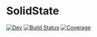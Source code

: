 # SolidState

[![Dev](https://img.shields.io/badge/docs-dev-blue.svg)](https://smith-and.gitlab.io/SolidState/dev)
[![Build Status](https://gitlab.com/smith-and/SolidState/badges/master/pipeline.svg)](https://gitlab.com/smith-and/SolidState/pipelines)
[![Coverage](https://gitlab.com/smith-and/SolidState/badges/master/coverage.svg)](https://gitlab.com/smith-and/SolidState/commits/master)


